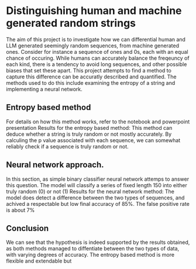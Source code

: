 # Distinguishing human and machine generated random strings
The aim of this project is to investigate how we can differential human and LLM generated seemingly random sequences, from machine generated ones. Consider for instance a sequence of ones and 0s, each with an equal chance of occuring. While humans can accurately balance the freqeuncy of each kind, there is a tendency to avoid long sequences, and other possible biases that set these apart. This project attempts to find a method to capture this difference can be accuratly described and quantified.
The methods used to do this include examining the entropy of a string and implementing a neural network.
## Entropy based method
For details on how this method works, refer to the notebook and powerpoint presentation
Results for the entropy based method:
This method can deduce whether a string is truly random or not mostly accurately.
By calculing the p value associated with each sequence, we can somewhat reliably check if a sequence is truly random or not.
## Neural network approach.
In this section, as simple binary classifier neural network attemps to answer this question. The model will classify a series of fixed length 150 into either truly random (0) or not (1)
Results for the neural network method:
The model does detect a difference between the two types of sequences, and achived a respectable but low final accuracy of 85%. The false positive rate is about 7%
## Conclusion
We can see that the hypothesis is indeed supported by the results obtained, as both methods managed to diffentiate between the two types of data, with varying degrees of accuracy. The entropy based method is more flexible and extendable but 
